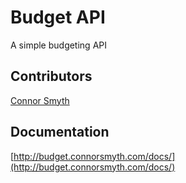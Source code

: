 # Budget API

A simple budgeting API

## Contributors

[Connor Smyth](https://github.com/ActuallyConnor)

## Documentation

[http://budget.connorsmyth.com/docs/](http://budget.connorsmyth.com/docs/)
